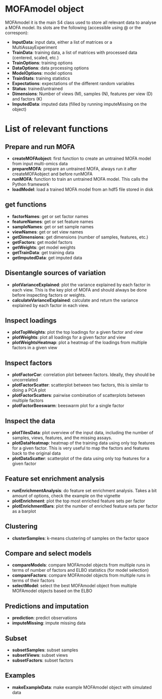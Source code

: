 # MOFAmodel object
MOFAmodel it is the main S4 class used to store all relevant data to analyse a MOFA model. Its slots are the following (accessible using @ or the correspon):
* **InputData**: input data, either a list of matrices or a MultiAssayExperiment
* **TrainData**: training data, a list of matrices with processed data (centered, scaled, etc.)
* **TrainOptions**: training options
* **DataOptions**: data processing options
* **ModelOptions**: model options
* **TrainStats**: training statistics
* **Expectations**: expectations of the different random variables
* **Status**: trained/untrained
* **Dimensions**: Number of views (M), samples (N), features per view (D) and factors (K)
* **ImputedData**: imputed data (filled by running imputeMissing on the object)


# List of relevant functions

## Prepare and run MOFA
* **createMOFAobject**: first function to create an untrained MOFA model from input multi-omics data  
* **prepareMOFA**: prepare an untrained MOFA, always run it after createMOFAobject and before runMOFA  
* **runMOFA**: function to train an untrained MOFA model. This calls the Python framework  
* **loadModel**: load a trained MOFA model from an hdf5 file stored in disk  

## get functions
* **factorNames**: get or set factor names  
* **featureNames**: get or set feature names  
* **sampleNames**: get or set sample names  
* **viewNames**: get or set view names  
* **getDimensions**: get dimensions (number of samples, features, etc.)  
* **getFactors**: get model factors  
* **getWeights**: get model weights  
* **getTrainData**: get training data  
* **getImputedData**: get imputed data  

## Disentangle sources of variation
* **plotVarianceExplained**: plot the variance explained by each factor in each view. This is the key plot of MOFA and should always be done before inspecting factors or weights.
* **calculateVarianceExplained**: calculate and return the variance explained by each factor in each view.

## Inspect loadings
* **plotTopWeights**: plot the top loadings for a given factor and view  
* **plotWeights**: plot all loadings for a given factor and view  
* **plotWeightsHeatmap**: plot a heatmap of the loadings from multiple factors in a given view

## Inspect factors
* **plotFactorCor**: correlation plot between factors. Ideally, they should be uncorrelated  
* **plotFactorScatter**: scatterplot between two factors, this is similar to doing a PCA plot  
* **plotFactorScatters**: pairwise combination of scatterplots between multiple factors  
* **plotFactorBeeswarm**: beeswarm plot for a single factor  

## Inspect the data
* **plotTilesData**: plot overview of the input data, including the number of samples, views, features, and the missing assays.
* **plotDataHeatmap**: heatmap of the training data using only top features for a given factor. This is very useful to map the factors and features back to the original data  
* **plotDataScatter**: scatterplot of the data using only top features for a given factor  

## Feature set enrichment analysis
* **runEnrichmentAnalysis**: do feature set enrichment analysis. Takes a bit amount of options, check the example on the vignette
* **plotEnrichment**: plot the top most enriched feature sets per factor
* **plotEnrichmentBars**: plot the number of enriched feature sets per factor as a barplot

## Clustering
* **clusterSamples**: k-means clustering of samples on the factor space

## Compare and select models
* **compareModels**: compare MOFAmodel objects from multiple runs in terms of number of factors and ELBO statistics (for model selection)
* **compareFactors**: compare MOFAmodel objects from multiple runs in terms of their factors
* **selectModel**: select the best MOFAmodel object from multiple MOFAmodel objects based on the ELBO

## Predictions and imputation
* **prediction**: predict observations
* **imputeMissing**: impute missing data

## Subset
* **subsetSamples**: subset samples
* **subsetViews**:  subset views
* **subsetFactors**: subset factors

## Examples
* **makeExampleData**: make example MOFAmodel object with simulated data



